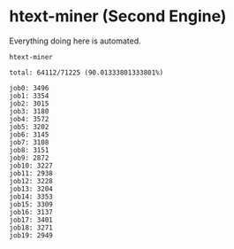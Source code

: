 # htext-miner (Second Engine)

Everything doing here is automated.

```
htext-miner

total: 64112/71225 (90.01333801333801%)

job0: 3496
job1: 3354
job2: 3015
job3: 3180
job4: 3572
job5: 3202
job6: 3145
job7: 3108
job8: 3151
job9: 2872
job10: 3227
job11: 2938
job12: 3228
job13: 3204
job14: 3353
job15: 3309
job16: 3137
job17: 3401
job18: 3271
job19: 2949
```